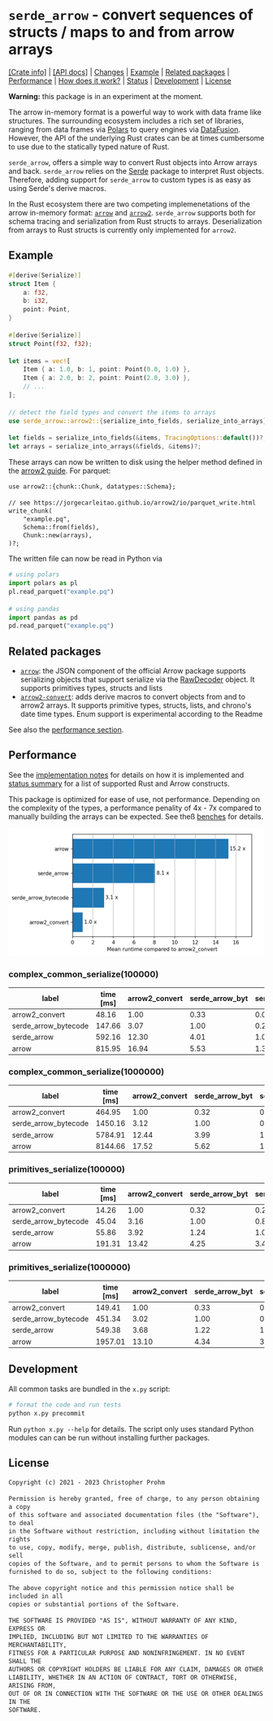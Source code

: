 # `serde_arrow` - convert sequences of structs / maps to and from arrow arrays

[[Crate info]](https://crates.io/crates/serde_arrow)
| [[API docs]](https://docs.rs/serde_arrow/latest/serde_arrow/)
| [Changes](Changes.md)
| [Example](#example)
| [Related packages](#related-packages)
| [Performance](#performance)
| [How does it work?](serde_arrow/Implementation.md)
| [Status](serde_arrow/Status.md)
| [Development](#development)
| [License](#license)

**Warning:** this package is in an experiment at the moment.

The arrow in-memory format is a powerful way to work with data frame like
structures. The surrounding ecosystem includes a rich set of libraries, ranging
from data frames via [Polars][polars] to query engines via
[DataFusion][datafusion]. However, the API of the underlying Rust crates can be
at times cumbersome to use due to the statically typed nature of Rust.

`serde_arrow`, offers a simple way to convert Rust objects into Arrow arrays and
back.  `serde_arrow` relies on the [Serde](https://serde.rs) package to
interpret Rust objects. Therefore, adding support for `serde_arrow` to custom
types is as easy as using Serde's derive macros.

In the Rust ecosystem there are two competing implemenetations of the arrow
in-memory format: [`arrow`][arrow] and [`arrow2`][arrow2]. `serde_arrow`
supports both for schema tracing and serialization from Rust structs to arrays.
Deserialization from arrays to Rust structs is currently only implemented for
`arrow2`.

[arrow]: https://docs.rs/arrow/latest/arrow/
[arrow2]: https://docs.rs/arrow2/latest/arrow2/
[polars]: https://github.com/pola-rs/polars
[datafusion]: https://github.com/apache/arrow-datafusion/

## Example

```rust
#[derive(Serialize)]
struct Item {
    a: f32,
    b: i32,
    point: Point,
}

#[derive(Serialize)]
struct Point(f32, f32);

let items = vec![
    Item { a: 1.0, b: 1, point: Point(0.0, 1.0) },
    Item { a: 2.0, b: 2, point: Point(2.0, 3.0) },
    // ...
];

// detect the field types and convert the items to arrays
use serde_arrow::arrow2::{serialize_into_fields, serialize_into_arrays};

let fields = serialize_into_fields(&items, TracingOptions::default())?;
let arrays = serialize_into_arrays(&fields, &items)?;
```

These arrays can now be written to disk using the helper method defined in the
[arrow2 guide][arrow2-guide]. For parquet:

```rust,ignore
use arrow2::{chunk::Chunk, datatypes::Schema};

// see https://jorgecarleitao.github.io/arrow2/io/parquet_write.html
write_chunk(
    "example.pq",
    Schema::from(fields),
    Chunk::new(arrays),
)?;
```

The written file can now be read in Python via

```python
# using polars
import polars as pl
pl.read_parquet("example.pq")

# using pandas
import pandas as pd
pd.read_parquet("example.pq")
```

[arrow2-guide]: https://jorgecarleitao.github.io/arrow2

## Related packages

- [`arrow`][arrow]: the JSON component of the official Arrow package supports
   serializing objects that support serialize via the [RawDecoder][raw-decoder]
   object. It supports primitives types, structs and lists
- [`arrow2-convert`][arrow2-convert]: adds derive macros to convert objects from
  and to arrow2 arrays. It supports primitive types, structs, lists, and
  chrono's date time types. Enum support is experimental according to the
  Readme

See also the [performance section](#performance).

[raw-decoder]: https://docs.rs/arrow-json/37.0.0/arrow_json/struct.RawDecoder.html#method.serialize
[arrow2-convert]: https://github.com/DataEngineeringLabs/arrow2-convert

## Performance

See the [implementation notes](serde_arrow/Implementation.md) for details on how
it is implemented and [status summary](serde_arrow/Status.md) for a list of
supported Rust and Arrow constructs.

This package is optimized for ease of use, not performance. Depending on the
complexity of the types, a performance penality of 4x - 7x compared to manually
building the arrays can be expected. See theß
[benches](serde_arrow/benches/arrow2.rs) for details.

![Time ](timings.png)

<!-- start:benchmarks -->
###  complex_common_serialize(100000)

| label                | time [ms] | arrow2_convert | serde_arrow_byt | serde_arrow | arrow |
|----------------------|-----------|----------------|-----------------|-------------|-------|
| arrow2_convert       |     48.16 |           1.00 |            0.33 |        0.08 |  0.06 |
| serde_arrow_bytecode |    147.66 |           3.07 |            1.00 |        0.25 |  0.18 |
| serde_arrow          |    592.16 |          12.30 |            4.01 |        1.00 |  0.73 |
| arrow                |    815.95 |          16.94 |            5.53 |        1.38 |  1.00 |

###  complex_common_serialize(1000000)

| label                | time [ms] | arrow2_convert | serde_arrow_byt | serde_arrow | arrow |
|----------------------|-----------|----------------|-----------------|-------------|-------|
| arrow2_convert       |    464.95 |           1.00 |            0.32 |        0.08 |  0.06 |
| serde_arrow_bytecode |   1450.16 |           3.12 |            1.00 |        0.25 |  0.18 |
| serde_arrow          |   5784.91 |          12.44 |            3.99 |        1.00 |  0.71 |
| arrow                |   8144.66 |          17.52 |            5.62 |        1.41 |  1.00 |

###  primitives_serialize(100000)

| label                | time [ms] | arrow2_convert | serde_arrow_byt | serde_arrow | arrow |
|----------------------|-----------|----------------|-----------------|-------------|-------|
| arrow2_convert       |     14.26 |           1.00 |            0.32 |        0.26 |  0.07 |
| serde_arrow_bytecode |     45.04 |           3.16 |            1.00 |        0.81 |  0.24 |
| serde_arrow          |     55.86 |           3.92 |            1.24 |        1.00 |  0.29 |
| arrow                |    191.31 |          13.42 |            4.25 |        3.42 |  1.00 |

###  primitives_serialize(1000000)

| label                | time [ms] | arrow2_convert | serde_arrow_byt | serde_arrow | arrow |
|----------------------|-----------|----------------|-----------------|-------------|-------|
| arrow2_convert       |    149.41 |           1.00 |            0.33 |        0.27 |  0.08 |
| serde_arrow_bytecode |    451.34 |           3.02 |            1.00 |        0.82 |  0.23 |
| serde_arrow          |    549.38 |           3.68 |            1.22 |        1.00 |  0.28 |
| arrow                |   1957.01 |          13.10 |            4.34 |        3.56 |  1.00 |


<!-- end:benchmarks -->

## Development

All common tasks are bundled in the `x.py` script:

```bash
# format the code and run tests
python x.py precommit
```

Run `python x.py --help` for details. The script only uses standard Python
modules can can be run without installing further packages.

## License

```text
Copyright (c) 2021 - 2023 Christopher Prohm

Permission is hereby granted, free of charge, to any person obtaining a copy
of this software and associated documentation files (the "Software"), to deal
in the Software without restriction, including without limitation the rights
to use, copy, modify, merge, publish, distribute, sublicense, and/or sell
copies of the Software, and to permit persons to whom the Software is
furnished to do so, subject to the following conditions:

The above copyright notice and this permission notice shall be included in all
copies or substantial portions of the Software.

THE SOFTWARE IS PROVIDED "AS IS", WITHOUT WARRANTY OF ANY KIND, EXPRESS OR
IMPLIED, INCLUDING BUT NOT LIMITED TO THE WARRANTIES OF MERCHANTABILITY,
FITNESS FOR A PARTICULAR PURPOSE AND NONINFRINGEMENT. IN NO EVENT SHALL THE
AUTHORS OR COPYRIGHT HOLDERS BE LIABLE FOR ANY CLAIM, DAMAGES OR OTHER
LIABILITY, WHETHER IN AN ACTION OF CONTRACT, TORT OR OTHERWISE, ARISING FROM,
OUT OF OR IN CONNECTION WITH THE SOFTWARE OR THE USE OR OTHER DEALINGS IN THE
SOFTWARE.
```
